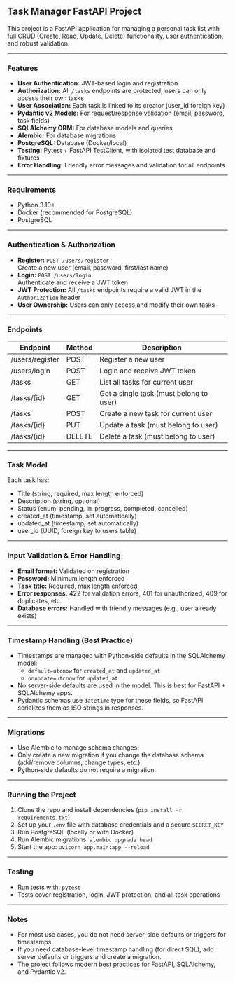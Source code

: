 ## Task Manager FastAPI Project

This project is a FastAPI application for managing a personal task list with full CRUD (Create, Read, Update, Delete) functionality, user authentication, and robust validation.

---

### Features

- **User Authentication:** JWT-based login and registration
- **Authorization:** All `/tasks` endpoints are protected; users can only access their own tasks
- **User Association:** Each task is linked to its creator (user_id foreign key)
- **Pydantic v2 Models:** For request/response validation (email, password, task fields)
- **SQLAlchemy ORM:** For database models and queries
- **Alembic:** For database migrations
- **PostgreSQL:** Database (Docker/local)
- **Testing:** Pytest + FastAPI TestClient, with isolated test database and fixtures
- **Error Handling:** Friendly error messages and validation for all endpoints

---

### Requirements

- Python 3.10+
- Docker (recommended for PostgreSQL)
- PostgreSQL

---

### Authentication & Authorization

- **Register:** `POST /users/register`  
  Create a new user (email, password, first/last name)
- **Login:** `POST /users/login`  
  Authenticate and receive a JWT token
- **JWT Protection:** All `/tasks` endpoints require a valid JWT in the `Authorization` header
- **User Ownership:** Users can only access and modify their own tasks

---

### Endpoints

| Endpoint        | Method | Description                             |
| --------------- | ------ | --------------------------------------- |
| /users/register | POST   | Register a new user                     |
| /users/login    | POST   | Login and receive JWT token             |
| /tasks          | GET    | List all tasks for current user         |
| /tasks/{id}     | GET    | Get a single task (must belong to user) |
| /tasks          | POST   | Create a new task for current user      |
| /tasks/{id}     | PUT    | Update a task (must belong to user)     |
| /tasks/{id}     | DELETE | Delete a task (must belong to user)     |

---

### Task Model

Each task has:

- Title (string, required, max length enforced)
- Description (string, optional)
- Status (enum: pending, in_progress, completed, cancelled)
- created_at (timestamp, set automatically)
- updated_at (timestamp, set automatically)
- user_id (UUID, foreign key to users table)

---

### Input Validation & Error Handling

- **Email format:** Validated on registration
- **Password:** Minimum length enforced
- **Task title:** Required, max length enforced
- **Error responses:** 422 for validation errors, 401 for unauthorized, 409 for duplicates, etc.
- **Database errors:** Handled with friendly messages (e.g., user already exists)

---

### Timestamp Handling (Best Practice)

- Timestamps are managed with Python-side defaults in the SQLAlchemy model:
  - `default=utcnow` for `created_at` and `updated_at`
  - `onupdate=utcnow` for `updated_at`
- No server-side defaults are used in the model. This is best for FastAPI + SQLAlchemy apps.
- Pydantic schemas use `datetime` type for these fields, so FastAPI serializes them as ISO strings in responses.

---

### Migrations

- Use Alembic to manage schema changes.
- Only create a new migration if you change the database schema (add/remove columns, change types, etc.).
- Python-side defaults do not require a migration.

---

### Running the Project

1. Clone the repo and install dependencies (`pip install -r requirements.txt`)
2. Set up your `.env` file with database credentials and a secure `SECRET_KEY`
3. Run PostgreSQL (locally or with Docker)
4. Run Alembic migrations: `alembic upgrade head`
5. Start the app: `uvicorn app.main:app --reload`

---

### Testing

- Run tests with: `pytest`
- Tests cover registration, login, JWT protection, and all task operations

---

### Notes

- For most use cases, you do not need server-side defaults or triggers for timestamps.
- If you need database-level timestamp handling (for direct SQL), add server defaults or triggers and create a migration.
- The project follows modern best practices for FastAPI, SQLAlchemy, and Pydantic v2.
